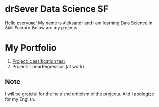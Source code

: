 # drSever Data Science SF
Hello everyone! My name is Aleksandr and I am learning Data Science in Skill Factory.
Below are my projects.

# My  Portfolio
1. [Project: classification task](https://github.com/drSever/drSever_data_science/tree/main/Portfolio/Project_1#Job-description)
2. Project: LinearRegression (at work)

## Note
I will be grateful for the help and criticism of the projects. And I apologize for my English.